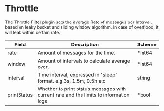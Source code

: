 # Throttle

The Throttle Filter plugin sets the average Rate of messages per Interval, based on leaky bucket and sliding window algorithm. In case of overflood, it will leak within certain rate.


| Field | Description | Scheme |
| ----- | ----------- | ------ |
| rate | Amount of messages for the time. | *int64 |
| window | Amount of intervals to calculate average over. | *int64 |
| interval | Time interval, expressed in "sleep" format. e.g 3s, 1.5m, 0.5h etc | string |
| printStatus | Whether to print status messages with current rate and the limits to information logs | *bool |
